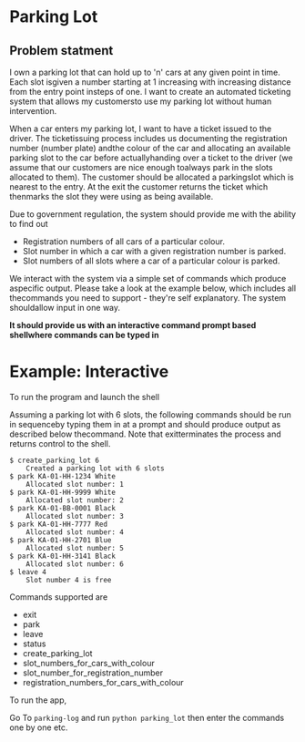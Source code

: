 # Parking Lot

## Problem statment

I own a parking lot that can hold up to 'n' cars at any given point in time. Each slot isgiven a number starting at 1 increasing with increasing distance from the entry point insteps of one. I want to create an automated ticketing system that allows my customersto use my parking lot without human intervention.

When a car enters my parking lot, I want to have a ticket issued to the driver. The ticketissuing process includes us documenting the registration number (number plate) andthe colour of the car and allocating an available parking slot to the car before actuallyhanding over a ticket to the driver (we assume that our customers are nice enough toalways park in the slots allocated to them). The customer should be allocated a parkingslot which is nearest to the entry. At the exit the customer returns the ticket which thenmarks the slot they were using as being available.

Due to government regulation, the system should provide me with the ability to find out

* Registration numbers of all cars of a particular colour.
* Slot number in which a car with a given registration number is parked.
* Slot numbers of all slots where a car of a particular colour is parked.

We interact with the system via a simple set of commands which produce aspecific output. Please take a look at the example below, which includes all thecommands you need to support - they're self explanatory. The system shouldallow input in one way.

**It should provide us with an interactive command prompt based shellwhere commands can be typed in**

# Example: Interactive

To run the program and launch the shell

Assuming a parking lot with 6 slots, the following commands should be run in sequenceby typing them in at a prompt and should produce output as described below thecommand. Note that ​​exit​​terminates the process and returns control to the shell.

```
$​ create_parking_lot 6
    Created a parking lot with 6 slots
$​ park KA-01-HH-1234 White
    Allocated slot number: 1
$​ park KA-01-HH-9999 White
    Allocated slot number: 2
$​ park KA-01-BB-0001 Black
    Allocated slot number: 3
$​ park KA-01-HH-7777 Red
    Allocated slot number: 4
$​ park KA-01-HH-2701 Blue
    Allocated slot number: 5
$​ park KA-01-HH-3141 Black
    Allocated slot number: 6
$​ leave 4
    Slot number 4 is free
```


Commands supported are

* exit
* park
* leave
* status
* create_parking_lot
* slot_numbers_for_cars_with_colour
* slot_number_for_registration_number
* registration_numbers_for_cars_with_colour

To run the app,

Go To `parking-log` and run `python parking_lot` then enter the commands one by one
etc.